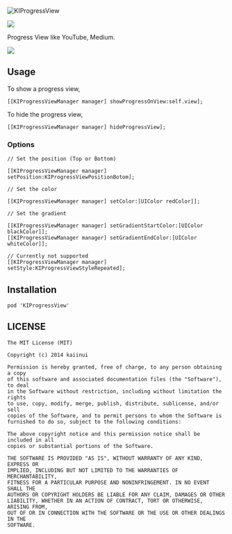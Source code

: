 ![KIProgressView](https://dl.dropboxusercontent.com/u/7817937/_github/KIProgressViewLogo_.png)

![](http://img.shields.io/cocoapods/v/KIProgressView.svg?style=flat)

Progress View like YouTube, Medium.

![](http://i.gyazo.com/8b5dca1d197a89cb34409f250295a5ae.gif)

Usage
---

To show a progress view,

```objc
[[KIProgressViewManager manager] showProgressOnView:self.view];
```

To hide the progress view,

```objc
[[KIProgressViewManager manager] hideProgressView];
```

### Options

```objc
// Set the position (Top or Bottom)

[[KIProgressViewManager manager] setPosition:KIProgressViewPositionBotom];

// Set the color

[[KIProgressViewManager manager] setColor:[UIColor redColor]];

// Set the gradient

[[KIProgressViewManager manager] setGradientStartColor:[UIColor blackColor]];
[[KIProgressViewManager manager] setGradientEndColor:[UIColor whiteColor]];

// Currently not supported
[[KIProgressViewManager manager] setStyle:KIProgressViewStyleRepeated];
```

Installation
---

`pod 'KIProgressView'`

LICENSE
---

```
The MIT License (MIT)

Copyright (c) 2014 kaiinui

Permission is hereby granted, free of charge, to any person obtaining a copy
of this software and associated documentation files (the "Software"), to deal
in the Software without restriction, including without limitation the rights
to use, copy, modify, merge, publish, distribute, sublicense, and/or sell
copies of the Software, and to permit persons to whom the Software is
furnished to do so, subject to the following conditions:

The above copyright notice and this permission notice shall be included in all
copies or substantial portions of the Software.

THE SOFTWARE IS PROVIDED "AS IS", WITHOUT WARRANTY OF ANY KIND, EXPRESS OR
IMPLIED, INCLUDING BUT NOT LIMITED TO THE WARRANTIES OF MERCHANTABILITY,
FITNESS FOR A PARTICULAR PURPOSE AND NONINFRINGEMENT. IN NO EVENT SHALL THE
AUTHORS OR COPYRIGHT HOLDERS BE LIABLE FOR ANY CLAIM, DAMAGES OR OTHER
LIABILITY, WHETHER IN AN ACTION OF CONTRACT, TORT OR OTHERWISE, ARISING FROM,
OUT OF OR IN CONNECTION WITH THE SOFTWARE OR THE USE OR OTHER DEALINGS IN THE
SOFTWARE.
```
